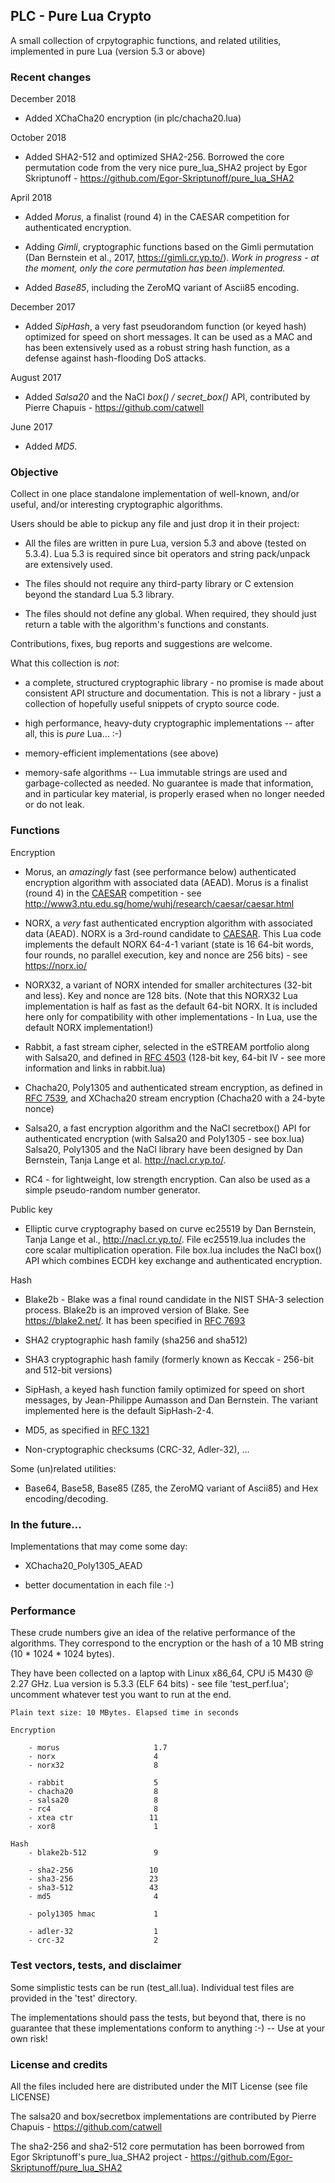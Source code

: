 ## PLC - Pure Lua Crypto

A small collection of crpytographic functions, and related utilities, 
implemented  in pure Lua  (version 5.3 or above)

### Recent changes

December 2018

* Added XChaCha20 encryption (in plc/chacha20.lua)

October 2018

* Added SHA2-512 and optimized SHA2-256. Borrowed the core permutation code from the very nice pure_lua_SHA2 project by Egor Skriptunoff - https://github.com/Egor-Skriptunoff/pure_lua_SHA2

April 2018

* Added *Morus*, a finalist (round 4) in the CAESAR competition for authenticated encryption.

* Adding *Gimli*, cryptographic functions based on the Gimli permutation (Dan Bernstein et al., 2017, https://gimli.cr.yp.to/). *Work in progress - at the moment, only the core permutation has been implemented.*

* Added *Base85*, including the ZeroMQ variant of Ascii85 encoding.

December 2017

* Added *SipHash*, a very fast pseudorandom function (or keyed hash) 
optimized for speed on short messages. It can be used as a MAC and has
been extensively used as a robust string hash function, as a defense 
against hash-flooding DoS attacks.

August 2017

* Added *Salsa20* and the NaCl *box() / secret_box()* API, contributed 
by Pierre Chapuis - https://github.com/catwell

June 2017

* Added *MD5*.

### Objective

Collect in one place standalone implementation of well-known, and/or useful,  and/or interesting cryptographic algorithms.

Users should be able to pickup any file and just drop it in their project:

* All the files are written in pure Lua, version 5.3 and above (tested on 5.3.4). Lua 5.3 is required since bit operators and string pack/unpack are extensively used.

* The files should not require any third-party library or C extension beyond the standard Lua 5.3 library. 

* The files should not define any global. When required, they should just return a table with the algorithm's functions and constants.

Contributions, fixes, bug reports and suggestions are welcome.

What this collection is *not*:

* a complete, structured cryptographic library - no promise is made about consistent API structure and documentation. This is not a library - just a collection of hopefully useful snippets of crypto source code. 

* high performance, heavy-duty cryptographic implementations -- after all, this is *pure* Lua...  :-)

*  memory-efficient implementations (see above)

*  memory-safe algorithms  -- Lua immutable strings are used and garbage-collected as needed. No guarantee is made that information, and in particular key material, is properly erased when no longer needed or do not leak.


### Functions

Encryption

* Morus, an *amazingly* fast (see performance below) authenticated encryption algorithm with associated data (AEAD). Morus is a finalist (round 4) in the [CAESAR](http://competitions.cr.yp.to/caesar-submissions.html) competition - see http://www3.ntu.edu.sg/home/wuhj/research/caesar/caesar.html

* NORX, a *very* fast authenticated encryption algorithm with associated data (AEAD). NORX is a 3rd-round candidate to [CAESAR](http://competitions.cr.yp.to/caesar.html). This Lua code implements the default NORX 64-4-1 variant (state is 16 64-bit words, four rounds, no parallel execution, key and nonce are 256 bits) - see https://norx.io/

* NORX32, a variant of NORX intended for smaller architectures (32-bit and less). Key and nonce are 128 bits. (Note that this NORX32 Lua implementation is half as fast as the default 64-bit NORX. It is included here only for compatibility with other implementations - In Lua, use the default NORX implementation!)

* Rabbit, a fast stream cipher, selected in the eSTREAM portfolio along with Salsa20, and defined in [RFC 4503](https://tools.ietf.org/html/rfc4503) (128-bit key, 64-bit IV - see more information and links in rabbit.lua)

* Chacha20, Poly1305 and authenticated stream encryption, as defined in [RFC 7539](https://tools.ietf.org/html/rfc7539), and XChacha20 stream encryption (Chacha20 with a 24-byte nonce)

* Salsa20, a fast encryption algorithm and the NaCl secretbox() API for authenticated encryption (with Salsa20 and Poly1305 - see box.lua)
Salsa20, Poly1305 and the NaCl library have been designed by Dan Bernstein, Tanja Lange et al.  http://nacl.cr.yp.to/.

* RC4 - for lightweight, low strength encryption. Can also be used as a simple pseudo-random number generator.

Public key

* Elliptic curve cryptography based on curve ec25519 by Dan Bernstein, Tanja Lange et al.,  http://nacl.cr.yp.to/.  File ec25519.lua includes the core scalar multiplication operation. File box.lua includes the NaCl box() API which combines ECDH key exchange and authenticated encryption.

Hash

* Blake2b - Blake was a final round candidate in the NIST SHA-3 selection process.  Blake2b is an improved version of Blake. See https://blake2.net/. It has been specified in [RFC 7693](https://tools.ietf.org/html/rfc7693)

* SHA2 cryptographic hash family (sha256 and sha512)

* SHA3 cryptographic hash family (formerly known as Keccak - 256-bit and 512-bit versions)

* SipHash, a keyed hash function family optimized for speed on short messages, by Jean-Philippe Aumasson and Dan Bernstein. The variant implemented here is the default SipHash-2-4.

* MD5, as specified in [RFC 1321](https://tools.ietf.org/html/rfc1321)

* Non-cryptographic checksums (CRC-32, Adler-32), ...

Some (un)related utilities: 

* Base64, Base58, Base85 (Z85, the ZeroMQ variant of Ascii85)  and Hex encoding/decoding.

### In the future...

Implementations that may come some day:

* XChacha20_Poly1305_AEAD 

* better documentation in each file :-)

### Performance

These crude numbers give an idea of the relative performance of the algorithms. 
They correspond to the encryption or the hash of a 10 MB string (10 * 1024 * 1024 bytes). 

They have been collected on a laptop with Linux x86_64,  CPU i5 M430 @ 2.27 GHz.
Lua version is 5.3.3 (ELF 64 bits) - see file 'test_perf.lua'; uncomment whatever test you want to run at the end. 

```
Plain text size: 10 MBytes. Elapsed time in seconds

Encryption

	- morus                     1.7
	- norx                      4
	- norx32                    8   

	- rabbit                    5
	- chacha20                  8
	- salsa20                   8
	- rc4                       8
	- xtea ctr                 11  
	- xor8                      1

Hash
	- blake2b-512               9
	
	- sha2-256                 10 
	- sha3-256                 23
	- sha3-512                 43
	- md5                       4
	
	- poly1305 hmac             1

	- adler-32                  1 
	- crc-32                    2 

```

### Test vectors, tests, and disclaimer

Some simplistic tests can be run (test_all.lua). Individual test files are provided in the 'test' directory. 

The implementations should pass the tests, but beyond that, there is no guarantee that these implementations conform to anything  :-)  -- Use at your own risk!


### License and credits

All the files included here are distributed under the MIT License (see file LICENSE)

The salsa20 and box/secretbox implementations are contributed by Pierre Chapuis - https://github.com/catwell

The sha2-256 and sha2-512 core permutation has been borrowed from Egor Skriptunoff's pure_lua_SHA2 project - https://github.com/Egor-Skriptunoff/pure_lua_SHA2






